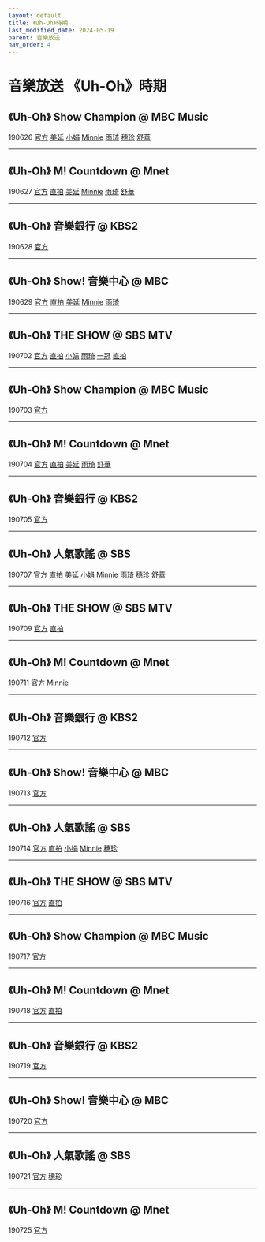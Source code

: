 ```yaml
---
layout: default
title: 《Uh-Oh》時期
last_modified_date: 2024-05-19
parent: 音樂放送
nav_order: 4
---
```


# 音樂放送 《Uh-Oh》時期

## 《Uh-Oh》 Show Champion @ MBC Music

190626 [官方](https://www.youtube.com/watch?v=aXumrr0B-2A) [美延](https://www.youtube.com/watch?v=azB0hYPtHrM) [小娟](https://www.youtube.com/watch?v=DXOjiNT0DSE) [Minnie](https://www.youtube.com/watch?v=FbjOUPkkuDk) [雨琦](https://www.youtube.com/watch?v=IN4Js9QHmcU) [穗珍](https://www.youtube.com/watch?v=fABteWVlHhc) [舒華](https://www.youtube.com/watch?v=WmWtW9z09zU)

---

## 《Uh-Oh》 M! Countdown @ Mnet

190627 [官方](https://www.youtube.com/watch?v=JWf7YhXTkaM) [直拍](https://www.youtube.com/watch?v=t8v5lNcMX0Q) [美延](https://www.youtube.com/watch?v=51bcXANtUiY) [Minnie](https://www.youtube.com/watch?v=bO-5TJhcGgA) [雨琦](https://www.youtube.com/watch?v=OiA2nd2zJe0) [舒華](https://www.youtube.com/watch?v=yXJ81eCKGiM)

---

## 《Uh-Oh》 音樂銀行 @ KBS2

190628 [官方](https://www.youtube.com/watch?v=A5JEXf4hd3U)

---

## 《Uh-Oh》 Show! 音樂中心 @ MBC

190629 [官方](https://www.youtube.com/watch?v=daL4ERsp5TQ) [直拍](https://www.youtube.com/watch?v=sQeulOH_Gqo) [美延](https://www.youtube.com/watch?v=P_xlWQF1QQA) [Minnie](https://www.youtube.com/watch?v=aiK3sH55oIg) [雨琦](https://www.youtube.com/watch?v=B0Br379R_YE)

---

## 《Uh-Oh》 THE SHOW @ SBS MTV

190702 [官方](https://www.youtube.com/watch?v=WG2VJgSmKTk) [直拍](https://www.youtube.com/watch?v=AMDa2v9VENs) [小娟](https://www.youtube.com/watch?v=UMvwl6t-3jY) [雨琦](https://www.youtube.com/watch?v=rPAMary6nG8) [一冠](https://www.youtube.com/watch?v=Yu-YqJVQrPI) [直拍](https://www.youtube.com/watch?v=df-gbrSMTt4)

---

## 《Uh-Oh》 Show Champion @ MBC Music

190703 [官方](https://www.youtube.com/watch?v=Q6UJ7eBgnk8)

---

## 《Uh-Oh》 M! Countdown @ Mnet

190704 [官方](https://www.youtube.com/watch?v=Q_1YKBSYLjM) [直拍](https://www.youtube.com/watch?v=ZTsGTGjQc_M) [美延](https://www.youtube.com/watch?v=0ZWzxaXobLw) [雨琦](https://www.youtube.com/watch?v=ZTsGTGjQc_M) [舒華](https://www.youtube.com/watch?v=yXJ81eCKGiM)

---

## 《Uh-Oh》 音樂銀行 @ KBS2

190705 [官方](https://www.youtube.com/watch?v=1ysLKoJw7qk)

---

## 《Uh-Oh》 人氣歌謠 @ SBS

190707 [官方](https://www.youtube.com/watch?v=iF2eaXH_sZ8) [直拍](https://www.youtube.com/watch?v=BVp_re1JI6E) [美延](https://www.youtube.com/watch?v=APP6vh3EWSQ) [小娟](https://www.youtube.com/watch?v=QvEki7DK7n0) [Minnie](https://www.youtube.com/watch?v=lGsXGa0aWBg) [雨琦](https://www.youtube.com/watch?v=cyCn6S6kr9c) [穗珍](https://www.youtube.com/watch?v=QvEki7DK7n0) [舒華](https://www.youtube.com/watch?v=ei75saurY3k)

---

## 《Uh-Oh》 THE SHOW @ SBS MTV

190709 [官方](https://www.youtube.com/watch?v=D42Tj_VnqRU) [直拍](https://www.youtube.com/watch?v=T19ywGGbd-w)

---

## 《Uh-Oh》 M! Countdown @ Mnet

190711 [官方](https://www.youtube.com/watch?v=Mz7JPYTjt4M) [Minnie](https://www.youtube.com/watch?v=9AIl8avCM-Q)

---

## 《Uh-Oh》 音樂銀行 @ KBS2

190712 [官方](https://www.youtube.com/watch?v=5mEToFI8tYs)

---

## 《Uh-Oh》 Show! 音樂中心 @ MBC

190713 [官方](https://www.youtube.com/watch?v=ulfINJoXP-o)

---

## 《Uh-Oh》 人氣歌謠 @ SBS

190714 [官方](https://www.youtube.com/watch?v=Htnf7_LL5Ks) [直拍](https://www.youtube.com/watch?v=UuJjD7yGDUU) [小娟](https://www.youtube.com/watch?v=xWRuxzzI7pQ) [Minnie](https://www.youtube.com/watch?v=t4Z5dQaz4h8) [穗珍](https://www.youtube.com/watch?v=opMBXgriyAY)

---

## 《Uh-Oh》 THE SHOW @ SBS MTV

190716 [官方](https://www.youtube.com/watch?v=ilpAUJ5Hepk) [直拍](https://www.youtube.com/watch?v=qQ7JlK8PSCU)

---

## 《Uh-Oh》 Show Champion @ MBC Music

190717 [官方](https://www.youtube.com/watch?v=Q4Cl4zgBwLg)

---

## 《Uh-Oh》 M! Countdown @ Mnet

190718 [官方](https://www.youtube.com/watch?v=tDMoUhjCQQA) [直拍](https://www.youtube.com/watch?v=-R3yG-aTeUw)

---

## 《Uh-Oh》 音樂銀行 @ KBS2

190719 [官方](https://www.youtube.com/watch?v=4dUUgRCQVqM)

---

## 《Uh-Oh》 Show! 音樂中心 @ MBC

190720 [官方](https://www.youtube.com/watch?v=836gsiQwAVM)

---

## 《Uh-Oh》 人氣歌謠 @ SBS

190721 [官方](https://www.youtube.com/watch?v=xAGUO0iWQ84) [穗珍](https://www.youtube.com/watch?v=Bh_Hae28Sjk)

---

## 《Uh-Oh》 M! Countdown @ Mnet

190725 [官方](https://www.youtube.com/watch?v=JY-Ai-MnhMk)
